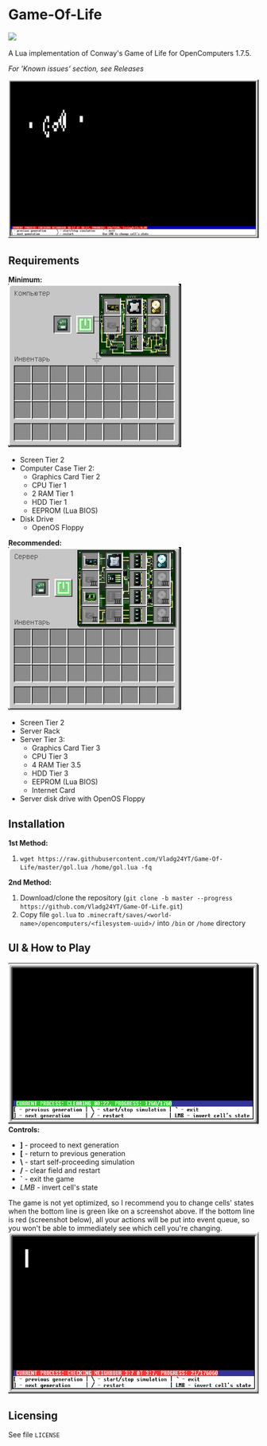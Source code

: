 # Game-Of-Life
![](https://img.shields.io/badge/openComputers-stable-brightgreen?style=plastic)

A Lua implementation of Conway's Game of Life for OpenComputers 1.7.5. 

*For 'Known issues' section, see Releases*

![Gosper Glider gun](/screenshots/gosper_glider_gun.png)

## Requirements
**Minimum:**<br>
![](/screenshots/minimum_configuration.png)
- Screen Tier 2
- Computer Case Tier 2:
  - Graphics Card Tier 2
  - CPU Tier 1
  - 2 RAM Tier 1
  - HDD Tier 1
  - EEPROM (Lua BIOS)
- Disk Drive
  - OpenOS Floppy
  
**Recommended:**<br>
![](/screenshots/recommended_configuration.png)
- Screen Tier 2
- Server Rack
- Server Tier 3:
  - Graphics Card Tier 3
  - CPU Tier 3
  - 4 RAM Tier 3.5
  - HDD Tier 3
  - EEPROM (Lua BIOS)
  - Internet Card
- Server disk drive with OpenOS Floppy

## Installation
**1st Method:**
1. `wget https://raw.githubusercontent.com/Vladg24YT/Game-Of-Life/master/gol.lua /home/gol.lua -fq`

**2nd Method:**
1. Download/clone the repository (`git clone -b master --progress https://github.com/Vladg24YT/Game-Of-Life.git`)
2. Copy file `gol.lua` to `.minecraft/saves/<world-name>/opencomputers/<filesystem-uuid>/` into `/bin` or `/home` directory

## UI & How to Play
![Game UI](/screenshots/ui.png)<br>
**Controls:**
- **]** - proceed to next generation
- **\[** - return to previous generation
- **\\** - start self-proceeding simulation
- **/** - clear field and restart
- **\`** - exit the game
- *LMB* - invert cell's state

The game is not yet optimized, so I recommend you to change cells' states when the bottom line is green like on a screenshot above. If the bottom line is red (screenshot below), all your actions will be put into event queue, so you won't be able to immediately see which cell you're changing.<br>
![](/screenshots/ui_red.png)

## Licensing

See file `LICENSE`
